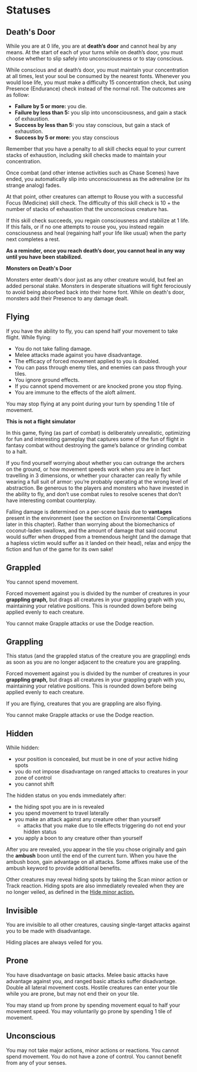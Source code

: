 # Statuses

## Death's Door

While you are at 0 life, you are at **death’s door** and cannot heal by any means. At the start of each of your turns while on death’s door, you must choose whether to slip safely into unconsciousness or to stay conscious.

While conscious and at death’s door, you must maintain your concentration at all times, lest your soul be consumed by the nearest fonts. Whenever you would lose life, you must make a difficulty 15 concentration check, but using Presence (Endurance) check instead of the normal roll. The outcomes are as follow:

- **Failure by 5 or more:** you die.
- **Failure by less than 5:** you slip into unconsciousness, and gain a stack of exhaustion.
- **Success by less than 5:** you stay conscious, but gain a stack of exhaustion.
- **Success by 5 or more:** you stay conscious

Remember that you have a penalty to all skill checks equal to your current stacks of exhaustion, including skill checks made to maintain your concentration.

Once combat (and other intense activities such as Chase Scenes) have ended, you automatically slip into unconsciousness as the adrenaline (or its strange analog) fades.

At that point, other creatures can attempt to Rouse you with a successful Focus (Medicine) skill check. The difficulty of this skill check is 10 + the number of stacks of exhaustion that the unconscious creature has.

If this skill check succeeds, you regain consciousness and stabilize at 1 life. If this fails, or if no one attempts to rouse you, you instead regain consciousness and heal (regaining half your life like usual) when the party next completes a rest.

**As a reminder, once you reach death’s door, you cannot heal in any way until you have been stabilized.**

<div class="infobox">

**Monsters on Death's Door**

Monsters enter death's door just as any other creature would, but feel an added personal stake. Monsters in desperate situations will fight ferociously to avoid being absorbed back into their home font. While on death's door, monsters add their Presence to any damage dealt.

</div>

## Flying

If you have the ability to fly, you can spend half your movement to take flight. While flying:

- You do not take falling damage.
- Melee attacks made against you have disadvantage.
- The efficacy of forced movement applied to you is doubled.
- You can pass through enemy tiles, and enemies can pass through your tiles.
- You ignore ground effects.
- If you cannot spend movement or are knocked prone you stop flying.
- You are immune to the effects of the aloft ailment.

You may stop flying at any point during your turn by spending 1 tile of movement.

<div class="infobox">

**This is not a flight simulator**

In this game, flying (as part of combat) is deliberately unrealistic, optimizing for fun and interesting gameplay that captures some of the fun of flight in fantasy combat without destroying the game’s balance or grinding combat to a halt.

If you find yourself worrying about whether you can outrange the archers on the ground, or how movement speeds work when you are in fact travelling in 3 dimensions, or whether your character can really fly while wearing a full suit of armor: you’re probably operating at the wrong level of abstraction. Be generous to the players and monsters who have invested in the ability to fly, and don’t use combat rules to resolve scenes that don’t have interesting combat counterplay.

Falling damage is determined on a per-scene basis due to **vantages** present in the environment (see the section on Environmental Complications later in this chapter). Rather than worrying about the biomechanics of coconut-laden swallows, and the amount of damage that said coconut would suffer when dropped from a tremendous height (and the damage that a hapless victim would suffer as it landed on their head), relax and enjoy the fiction and fun of the game for its own sake!

</div>

## Grappled

You cannot spend movement.

Forced movement against you is divided by the number of creatures in your **grappling graph,** but drags all creatures in your grappling graph with you, maintaining your relative positions. This is rounded down before being applied evenly to each creature.

You cannot make Grapple attacks or use the Dodge reaction.

## Grappling

This status (and the grappled status of the creature you are grappling) ends as soon as you are no longer adjacent to the creature you are grappling.

Forced movement against you is divided by the number of creatures in your **grappling graph,** but drags all creatures in your grappling graph with you, maintaining your relative positions. This is rounded down before being applied evenly to each creature.

If you are flying, creatures that you are grappling are also flying.

You cannot make Grapple attacks or use the Dodge reaction.

## Hidden

While hidden:

- your position is concealed, but must be in one of your active hiding spots
- you do not impose disadvantage on ranged attacks to creatures in your zone of control
- you cannot shift

The hidden status on you ends immediately after:

- the hiding spot you are in is revealed
- you spend movement to travel laterally
- you make an attack against any creature other than yourself
  - attacks that you make due to tile effects triggering do not end your hidden status
- you apply a boon to any creature other than yourself

After you are revealed, you appear in the tile you chose originally and gain the **ambush** boon until the end of the current turn. When you have the ambush boon, gain advantage on all attacks. Some affixes make use of the ambush keyword to provide additional benefits.

Other creatures may reveal hiding spots by taking the Scan minor action or Track reaction. Hiding spots are also immediately revealed when they are no longer veiled, as defined in the [Hide minor action.](rules/combat/acting-in-combat/minor-actions?id=hide)

## Invisible

You are invisible to all other creatures, causing single-target attacks against you to be made with disadvantage.

Hiding places are always veiled for you.

## Prone

You have disadvantage on basic attacks. Melee basic attacks have advantage against you, and ranged basic attacks suffer disadvantage. Double all lateral movement costs. Hostile creatures can enter your tile while you are prone, but may not end their on your tile.

You may stand up from prone by spending movement equal to half your movement speed. You may voluntarily go prone by spending 1 tile of movement.

## Unconscious

You may not take major actions, minor actions or reactions. You cannot spend movement. You do not have a zone of control. You cannot benefit from any of your senses.
